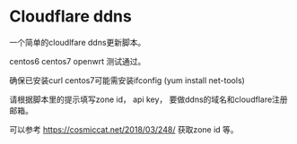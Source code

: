# Cloudflare ddns
一个简单的cloudlfare ddns更新脚本。

centos6 centos7 openwrt 测试通过。

确保已安装curl 
centos7可能需安装ifconfig (yum install net-tools)

请根据脚本里的提示填写zone id， api key， 要做ddns的域名和cloudflare注册邮箱。

可以参考 https://cosmiccat.net/2018/03/248/ 获取zone id 等。